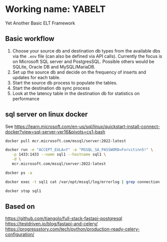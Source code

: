 # Working name: YABELT

Yet Another Basic ELT Framework

## Basic workflow

1. Choose your source db and destination db types from the available dbs via the `.env` file 
   (can also be defined via API calls).  Currently the focus is on Microsoft SQL server and PostgresSQL.  Possible others would be SQLite, Oracle DB and MySQL/MariaDB.
2. Set up the source db and decide on the frequency of inserts and updates for each table.
3. Start the source db process to populate the tables.
4. Start the destination db sync process
5. Look at the latency table in the destination db for statistics on performance

## sql server on linux docker

See https://learn.microsoft.com/en-us/sql/linux/quickstart-install-connect-docker?view=sql-server-ver16&pivots=cs1-bash

``` sh
docker pull mcr.microsoft.com/mssql/server:2022-latest

docker run -e "ACCEPT_EULA=Y" -e "MSSQL_SA_PASSWORD=Forvitinn5!" \
   -p 1433:1433 --name sql1 --hostname sql1 \
   -d \
   mcr.microsoft.com/mssql/server:2022-latest

docker ps -a

docker exec -t sql1 cat /var/opt/mssql/log/errorlog | grep connection

docker stop sql1
```

## Based on

https://github.com/tiangolo/full-stack-fastapi-postgresql
https://testdriven.io/blog/fastapi-and-celery/
https://progressstory.com/tech/python/production-ready-celery-configuration/
